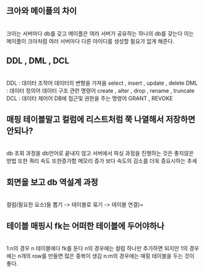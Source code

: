 ## 크아와 메이플의 차이
<br>
크아는 서버마다 db를 갖고 메이플은 여러 서버가 공유하는 하나의 db를 갖는다 
이는 메이플이 크아처럼 여러 서버마다 다른 아이디를 생성할 필요가 없게 해준다.  

## DDL , DML , DCL
<br>
DDL : 데이터 조작어 데이터의 변형을 가져옴 select , insert , update , delete  
DML : 데이터 정의어 데이터 구조 관련 명령어 create , alter , drop , rename , truncate
DCL : 데이터 제어어 DB에 접근및 권한을 주는 명령어 GRANT , REVOKE

## 매핑 테이블말고 컬럼에 리스트처럼 쭉 나열해서 저장하면 안되나?
<br>
db 조회 과정을 db언어로 끝내지 않고 서버에서 파싱 과정을 진행하는 것은 좋지않은 방법
또한 쿼리 속도 또한증가함 메모리 증가 보다 속도의 감소를 더욱 중요시하는 추세

## 회면을 보고 db 역설계 과정
<br>
컬럼(필요한 요소)들 뽑기 -> 테이블로 묶기 -> 테이블 연결)=

## 테이블 매핑시 fk는 어떠한 테이블에 두어야하나
<br>
1:n의 경우 n 테이블에다 fk를 둔다 n의 경우에는 컬럼 하나만 추가하면
되지만 1의 경우에는 n개의 row를 만들면 많은 중복이 생김
n:m의 경우에는 매핑 테이블을 두는 것이 좋다.